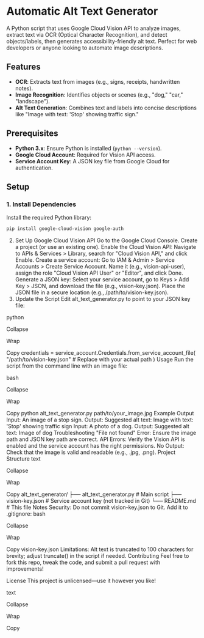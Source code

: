 # Automatic Alt Text Generator

A Python script that uses Google Cloud Vision API to analyze images, extract text via OCR (Optical Character Recognition), and detect objects/labels, then generates accessibility-friendly alt text. Perfect for web developers or anyone looking to automate image descriptions.

## Features

- **OCR**: Extracts text from images (e.g., signs, receipts, handwritten notes).
- **Image Recognition**: Identifies objects or scenes (e.g., "dog," "car," "landscape").
- **Alt Text Generation**: Combines text and labels into concise descriptions like "Image with text: 'Stop' showing traffic sign."

## Prerequisites

- **Python 3.x**: Ensure Python is installed (`python --version`).
- **Google Cloud Account**: Required for Vision API access.
- **Service Account Key**: A JSON key file from Google Cloud for authentication.

## Setup

### 1. Install Dependencies

Install the required Python library:

```bash
pip install google-cloud-vision google-auth
```
2. Set Up Google Cloud Vision API
Go to the Google Cloud Console.
Create a project (or use an existing one).
Enable the Cloud Vision API:
Navigate to APIs & Services > Library, search for "Cloud Vision API," and click Enable.
Create a service account:
Go to IAM & Admin > Service Accounts > Create Service Account.
Name it (e.g., vision-api-user), assign the role "Cloud Vision API User" or "Editor", and click Done.
Generate a JSON key:
Select your service account, go to Keys > Add Key > JSON, and download the file (e.g., vision-key.json).
Place the JSON file in a secure location (e.g., /path/to/vision-key.json).
3. Update the Script
Edit alt_text_generator.py to point to your JSON key file:

python

Collapse

Wrap

Copy
credentials = service_account.Credentials.from_service_account_file(
    "/path/to/vision-key.json"  # Replace with your actual path
)
Usage
Run the script from the command line with an image file:

bash

Collapse

Wrap

Copy
python alt_text_generator.py path/to/your_image.jpg
Example Output
Input: An image of a stop sign.
Output: Suggested alt text: Image with text: 'Stop' showing traffic sign
Input: A photo of a dog.
Output: Suggested alt text: Image of dog
Troubleshooting
"File not found" Error: Ensure the image path and JSON key path are correct.
API Errors: Verify the Vision API is enabled and the service account has the right permissions.
No Output: Check that the image is valid and readable (e.g., .jpg, .png).
Project Structure
text

Collapse

Wrap

Copy
alt_text_generator/
├── alt_text_generator.py  # Main script
├── vision-key.json        # Service account key (not tracked in Git)
└── README.md              # This file
Notes
Security: Do not commit vision-key.json to Git. Add it to .gitignore:
bash

Collapse

Wrap

Copy
vision-key.json
Limitations: Alt text is truncated to 100 characters for brevity; adjust truncate() in the script if needed.
Contributing
Feel free to fork this repo, tweak the code, and submit a pull request with improvements!

License
This project is unlicensed—use it however you like!

text

Collapse

Wrap

Copy

